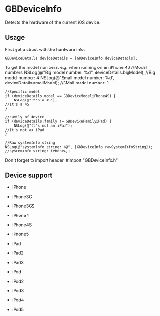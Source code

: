 GBDeviceInfo
============

Detects the hardware of the current iOS device.

Usage
------------

First get a struct with the hardware info.

    GBDeviceDetails deviceDetails = [GBDeviceInfo deviceDetails];

To get the model numbers. e.g. when running on an iPhone 4S
    //Model numbers
    NSLog(@"Big model number: %d", deviceDetails.bigModel);                 //Big model number: 4
    NSLog(@"Small model number: %d", deviceDetails.smallModel);             //SMall model number: 1
    
    //Specific model
    if (deviceDetails.model == GBDeviceModeliPhone4S) {
        NSLog(@"It's a 4S");                                                //It's a 4S
    }
    
    //Family of device
    if (deviceDetails.family != GBDeviceFamilyiPad) {
        NSLog(@"It's not an iPad");                                         //It's not an iPad
    }
    
    //Raw systemInfo string
    NSLog(@"systemInfo string: %@", [GBDeviceInfo rawSystemInfoString]);    //systemInfo string: iPhone4,1

Don't forget to import header;
    #import "GBDeviceInfo.h"

Device support
------------

* iPhone
* iPhone3G
* iPhone3GS
* iPhone4
* iPhone4S
* iPhone5

* iPad
* iPad2
* iPad3

* iPod
* iPod2
* iPod3
* iPod4
* iPod5